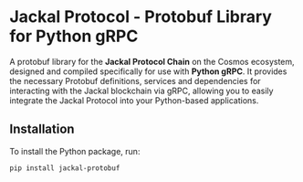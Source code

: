 # Jackal Protocol - Protobuf Library for Python gRPC

A protobuf library for the **Jackal Protocol Chain** on the Cosmos ecosystem, designed and compiled specifically for use with **Python gRPC**.
It provides the necessary Protobuf definitions, services and dependencies for interacting with the Jackal blockchain via gRPC, allowing you to easily integrate the Jackal Protocol into your Python-based applications.

## Installation

To install the Python package, run:

```bash
pip install jackal-protobuf